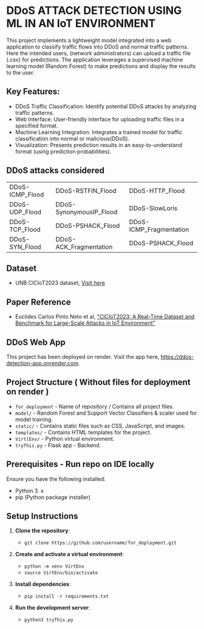 # DDoS ATTACK DETECTION USING ML IN AN IoT ENVIRONMENT

This project implements a lightweight model integrated into a web application to classify traffic flows into DDoS and normal traffic patterns. 
Here the intended users, (network administrators) can upload a traffic  file (.csv) for predictions. 
The application leverages a supervised machine learning model (Random Forest)  to make predictions and display the results to the user.


## Key Features:

- DDoS Traffic Classification: Identify potential DDoS attacks by analyzing traffic patterns.
- Web Interface: User-friendly interface for uploading traffic files in a specified format.
- Machine Learning Integration: Integrates a trained model for traffic classification into normal or malicious(DDoS).
- Visualization: Presents prediction results in an easy-to-understand format (using prediction probabilities).

## DDoS attacks considered

|                            |                            |                            |
|----------------------------|----------------------------|----------------------------|
| DDoS-ICMP_Flood            | DDoS-RSTFIN_Flood          | DDoS-HTTP_Flood            |
| DDoS-UDP_Flood             | DDoS-SynonymousIP_Flood    | DDoS-SlowLoris             |
| DDoS-TCP_Flood             | DDoS-PSHACK_Flood          | DDoS-ICMP_Fragmentation    |
| DDoS-SYN_Flood             | DDoS-ACK_Fragmentation     | DDoS-PSHACK_Flood          |


## Dataset
- UNB CICIoT2023 dataset, [Visit here](https://www.unb.ca/cic/datasets/iotdataset-2023.html)


## Paper Reference
- Euclides Carlos Pinto Neto et al, ["CICIoT2023: A Real-Time Dataset and Benchmark for Large-Scale Attacks in IoT Environment"](https://www.mdpi.com/1424-8220/23/13/5941)


## DDoS Web App

This project has been deployed on render. Visit the app here, https://ddos-detection-app.onrender.com.

## Project Structure ( Without files for deployment on render )

- `for_deployment` - Name of repository / Contains all project files.
- `model/` - Random Forest and Support Vector Classifiers & scaler used for model training.
- `static/` - Contains static files such as CSS, JavaScript, and images.
- `templates/` - Contains HTML templates for the project.
- `VirtlEnv/` - Python virtual environment.
- `tryThis.py` - Flask app - Backend.

## Prerequisites - Run repo on IDE locally

Ensure you have the following installed:
- Python 3. x
- pip (Python package installer)

## Setup Instructions

1. **Clone the repository**:

   - `git clone https://github.com/username/for_deployment.git`

2. **Create and activate a virtual environment**:

   - `python -m venv VirtEnv`
   - `source VirtEnv/bin/activate`

3. **Install dependencies**:

   - `pip install -r requirements.txt`

4. **Run the development server**:

   - `python3 tryThis.py`
